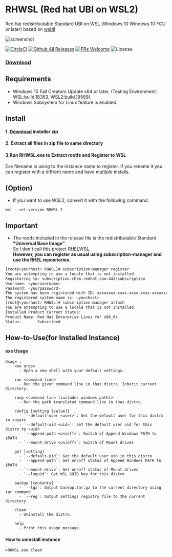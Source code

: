 # RHWSL (Red hat UBI on WSL2)
Red hat redistributable Standard UBI on WSL (Windows 10 Windows 10 FCU or later)
based on [wsldl](https://github.com/yuk7/wsldl)

![screenshot](https://raw.githubusercontent.com/yosukes-dev/RHWSL/master/img/screenshot.png)

[![CircleCI](https://circleci.com/gh/yosukes-dev/RHWSL.svg?style=svg)](https://circleci.com/gh/yosukes-dev/RHWSL)
[![Github All Releases](https://img.shields.io/github/downloads/yosukes-dev/RHWSL/total.svg?style=flat-square)](https://github.com/yosukes-dev/RHWSL/releases)
[![PRs Welcome](https://img.shields.io/badge/PRs-welcome-brightgreen.svg?style=flat-square)](http://makeapullrequest.com)
![License](https://img.shields.io/github/license/yosukes-dev/RHWSL.svg?style=flat-square)

### [Download](https://github.com/yosukes-dev/RHWSL/releases)


## Requirements
* Windows 10 Fall Creators Update x64 or later. (Testing Environment: WSL:build.18363, WSL2:build.19569)
* Windows Subsystem for Linux feature is enabled.

## Install
#### 1. [Download](https://github.com/yosukes-dev/RHWSL/releases) installer zip

#### 2. Extract all files in zip file to same directory

#### 3.Run RHWSL.exe to Extract rootfs and Register to WSL
Exe filename is using to the instance name to register.
If you rename it you can register with a diffrent name and have multiple installs.

## (Option)
- If you want to use WSL2, convert it with the following command.
```dos
wsl --set-version RHWSL 2
```

## Important
- The rootfs included in the release file is the redistributable Standard __"Universal Base Image"__.  
  So I don't call this project RHELWSL.  
  __However, you can register as usual using subscription-manager and use the RHEL repositories.__
```sh
[root@<yourhost> RHWSL]# subscription-manager register
You are attempting to use a locale that is not installed.
Registering to: subscription.rhsm.redhat.com:443/subscription
Username: <yourusername>
Password: <yourpassword>
The system has been registered with ID: xxxxxxxx-xxxx-xxxx-xxxx-xxxxxxxxxxxx
The registered system name is: <yourhost>
[root@<yourhost> RHWSL]# subscription-manager attach
You are attempting to use a locale that is not installed.
Installed Product Current Status:
Product Name: Red Hat Enterprise Linux for x86_64
Status:       Subscribed
```

## How-to-Use(for Installed Instance)
#### exe Usage
```dos
Usage :
    <no args>
      - Open a new shell with your default settings.

    run <command line>
      - Run the given command line in that distro. Inherit current directory.

    runp <command line (includes windows path)>
      - Run the path translated command line in that distro.

    config [setting [value]]
      - `--default-user <user>`: Set the default user for this distro to <user>
      - `--default-uid <uid>`: Set the default user uid for this distro to <uid>
      - `--append-path <on|off>`: Switch of Append Windows PATH to $PATH
      - `--mount-drive <on|off>`: Switch of Mount drives

    get [setting]
      - `--default-uid`: Get the default user uid in this distro
      - `--append-path`: Get on/off status of Append Windows PATH to $PATH
      - `--mount-drive`: Get on/off status of Mount drives
      - `--lxguid`: Get WSL GUID key for this distro

    backup [contents]
      - `--tgz`: Output backup.tar.gz to the current directory using tar command
      - `--reg`: Output settings registry file to the current directory

    clean
      - Uninstall the distro.

    help
      - Print this usage message.
```


#### How to uninstall instance
```dos
>RHWSL.exe clean

```
